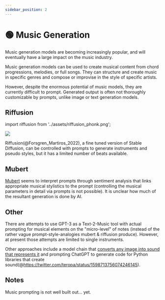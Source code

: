 ```yaml
---
sidebar_position: 2
---
```


# 🟢 Music Generation

Music generation models are becoming increasingly popular, and will eventually have a large impact on the music industry. 

Music generation models can be used to create musical content from chord progressions, melodies, or full songs. They can structure and create music in specific genres and compose or improvise in the style of specific artists.

However, despite the enormous potential of music models, they are currently difficult to prompt. Generated output is often not thoroughly customizable by prompts, unlike image or text generation models.

## Riffusion
import riffusion from '../assets/riffusion_phonk.png';

<div style={{textAlign: 'center'}}>
  <img src={riffusion} style={{width: "500px"}} />
</div>

Riffusion(@Forsgren_Martiros_2022), a fine tuned version of Stable Diffusion, can be controlled with prompts to generate instruments and pseudo styles, but it has a limited number of beats available.

## Mubert

[Mubert](https://mubert.com/) seems to interpret prompts through sentiment analysis that links appropriate musical stylistics to the prompt (controlling the musical parameters in detail via prompts is not possible). It is unclear how much of the resultant generation is done by AI.

## Other

There are attempts to use GPT-3 as a Text-2-Music tool with actual prompting for musical elements on the "micro-level" of notes (instead of the rather vague prompt-style-analogies mubert & riffusion produce). However, at present those attempts are limited to single instruments.

Other approaches include a model chain that [converts any image into sound that represents it](https://huggingface.co/spaces/fffiloni/img-to-music) and prompting ChatGPT to generate code for Python libraries that create sound(@https://twitter.com/teropa/status/1598713756074246145).

## Notes

Music prompting is not well built out... yet.
